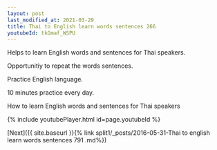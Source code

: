 ```yaml
---
layout: post
last_modified_at: 2021-03-29
title: Thai to English learn words sentences 266 
youtubeId: tkGmaf_WSPU
---
```

 
 
Helps to learn English words and sentences for Thai speakers.

Opportunitiy to repeat the words sentences. 

Practice English language. 
 
10 minutes practice every day. 
 
How to learn English words and sentences for Thai speakers 
 
{% include youtubePlayer.html id=page.youtubeId %}
 
 
[Next]({{ site.baseurl }}{% link  split1/_posts/2016-05-31-Thai to english learn words sentences 791 .md%})
 
